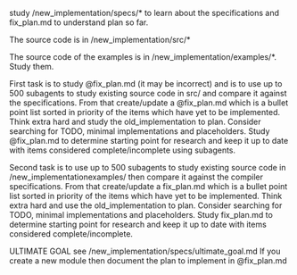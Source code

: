 study /new_implementation/specs/* to learn about the specifications and fix_plan.md to understand plan so far.

The source code is in /new_implementation/src/*

The source code of the examples is in /new_implementation/examples/*. Study them.

First task is to study @fix_plan.md (it may be incorrect) and is to use up to 500 subagents to study existing source code in src/ and compare it against the specifications. From that create/update a @fix_plan.md which is a bullet point list sorted in priority of the items which have yet to be implemented. Think extra hard and study the old_implementation to plan. Consider searching for TODO, minimal implementations and placeholders. Study @fix_plan.md to determine starting point for research and keep it up to date with items considered complete/incomplete using subagents.

Second task is to use up to 500 subagents to study existing source code in /new_implementationexamples/ then compare it against the compiler specifications. From that create/update a fix_plan.md which is a bullet point list sorted in priority of the items which have yet to be implemented. Think extra hard and use the old_implementation to plan. Consider searching for TODO, minimal implementations and placeholders. Study fix_plan.md to determine starting point for research and keep it up to date with items considered complete/incomplete.

ULTIMATE GOAL see /new_implementation/specs/ultimate_goal.md If you create a new module then document the plan to implement in @fix_plan.md